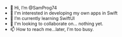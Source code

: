 - 👋 Hi, I’m @SamProg74
- 👀 I'm interested in developing my own apps in Swift
- 🌱 I’m currently learning SwiftUI
- 💞️ I'm looking to collaborate on... nothing yet.
- 📫 How to reach me...later, I'm too busy.

<!---
SamProg74/SamProg74 is a ✨ special ✨ repository because its `README.md` (this file) appears on your GitHub profile.
You can click the Preview link to take a look at your changes.
--->
